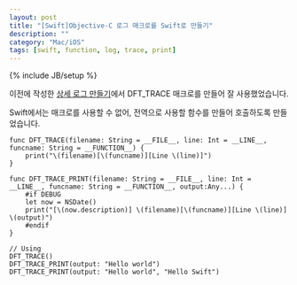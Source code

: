 ```yaml
---
layout: post
title: "[Swift]Objective-C 로그 매크로를 Swift로 만들기"
description: ""
category: "Mac/iOS"
tags: [swift, function, log, trace, print]
---
```

{% include JB/setup %}

이전에 작성한 [상세 로그 만들기](../easy-write-nslog-on-xcode/)에서 DFT_TRACE 매크로를 만들어 잘 사용했었습니다. 

Swift에서는 매크로를 사용할 수 없어, 전역으로 사용할 함수를 만들어 호출하도록 만들었습니다.

	func DFT_TRACE(filename: String = __FILE__, line: Int = __LINE__, funcname: String = __FUNCTION__) {
		print("\(filename)[\(funcname)][Line \(line)]")
	}

	func DFT_TRACE_PRINT(filename: String = __FILE__, line: Int = __LINE__, funcname: String = __FUNCTION__, output:Any...) {
		#if DEBUG
		let now = NSDate()
		print("[\(now.description)] \(filename)[\(funcname)][Line \(line)] \(output)")
		#endif
	}

	// Using
	DFT_TRACE()
	DFT_TRACE_PRINT(output: "Hello world")
	DFT_TRACE_PRINT(output: "Hello world", "Hello Swift")
